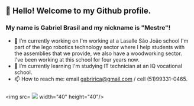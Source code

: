 ## 👋 Hello! Welcome to my Github profile.
### My name is Gabriel Brasil and my nickname is "Mestre"!

- 🔭 I’m currently working on I'm working at a Lasalle São João school I'm part of the lego robotics technology sector where I help students with the assemblies that we provide, we also have a woodworking sector. I've been working at this school for four years now.
- 🌱 I’m currently learning I'm studying IT technician at an IQ vocational school.
- 📫 How to reach me: email gabririca@gmail.com / cell (51)99331-0465.
###
<img src=
            <img src="https://cdn.jsdelivr.net/gh/devicons/devicon/icons/adonisjs/adonisjs-original.svg" />
           width="40" height="40"/>
